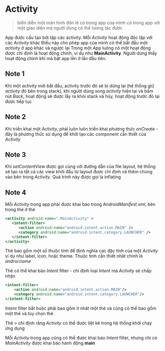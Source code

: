 
# Activity
>biển diễn một màn hình đơn lẻ có trong app của mình có trong app với một giao diện mà người dùng có thể tương tác được

App được cấu tạo bởi tập các activity. Mỗi *Activity* hoạt động độc lập với các *Activity* khác
Điều này cho phép app của mình có thể bắt đầu một *activity* ở app khác và ngược lại
Trong một App luông có một hoạt động được chỉ định là hoạt động chính, ví dụ như **MainActivity**. Người dùng thấy hoạt động chính khi mà bật app lên ở lần đầu tiên. 

## Note 1
Khi một *activity* mới bắt đầu, activity trước đó sẽ bị dừng lại (hệ thống giữ *activity* đó bên trong stack), khi người dùng xong *activity* hiện tại và bấm nút *Back*, hoạt động sẽ được lấy ra khỏi stack và hủy, hoạt động trước đó lại được tiếp tục

## Note 2
Khi triển khai một Activity, phải luôn luôn triển khai phương thức *onCreate* - đây là phương thức sử dụng để khởi tạo các component cần thiết của *Activity*

## Note 3
Khi *setContentView* được gọi cùng với đường dẫn của file layout, hệ thống sẽ tạo ra tất cả các view khởi đầu từ layout được chỉ định và thêm chúng vào bên trong *Activity*. Quá trình này được gọi là inflating

## Note 4
Mỗi *Activity* trong app phải được khai báo trong *AndroidManifest.xml*, bên trong thẻ <activity/> ở thẻ <application/>

```xml
<activity android:name=".MainActivity" >
   <intent-filter>
      <action android:name="android.intent.action.MAIN" />
      <category android:name="android.intent.category.LAUNCHER" />
   </intent-filter>
</activity>
```

Thẻ <activity/> bao gồm một số thuộc tính để định nghĩa các đặc tính của một *Activity* ví dụ như label, icon, hoặc theme.  Thuộc tính cần thiết nhât chính là *androi:name*

Thẻ <activity/> có thể khai báo *Intent* filter - chỉ định loại *Intent* mà *Activity* sẽ chấp nhận
```xml
<intent-filter>
	<action android:name="android.intent.action.MAIN"/>
	<category android:name="android.intent.category.LAUNCHER"/>
</intent-filter>
```

*Intent* filter bắt buộc phải bao gồm ít nhât một thẻ <action/> và cũng có thể bao gồm một thẻ <category/> và tùy chọn thẻ <data/>

Thẻ <category/>> chỉ định rằng *Activity* có thể được liệt kê trong hệ thống khởi chạy ứng dụng

Mỗi *Activity* trong app cũng có thể được khai báo *Intent* filter, nhưng chỉ có *MainActivity* được khai báo hành động **main**

